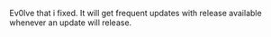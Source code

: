 Ev0lve that i fixed.
It will get frequent updates with release available whenever an update will release.
